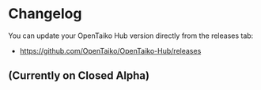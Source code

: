 # Changelog

You can update your OpenTaiko Hub version directly from the releases tab:
- https://github.com/OpenTaiko/OpenTaiko-Hub/releases

## (Currently on Closed Alpha)